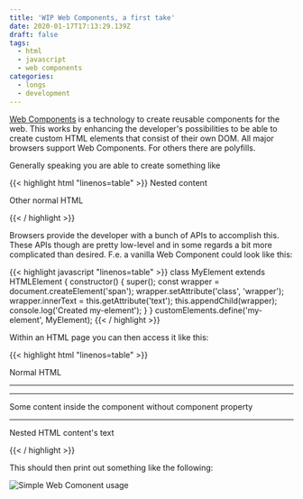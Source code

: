 ```yaml
---
title: 'WIP Web Components, a first take'
date: 2020-01-17T17:13:29.139Z
draft: false
tags:
  - html
  - javascript
  - web components
categories:
  - longs
  - development
---
```

[Web Components](https://developer.mozilla.org/en-US/docs/Web/Web_Components) is a technology to create reusable components for the web. This works by enhancing the developer's possibilities to be able to create custom HTML elements that consist of their own DOM. All major browsers support Web Components. For others there are polyfills.

Generally speaking you are able to create something like

{{< highlight html "linenos=table" >}}
<my-element attr1="some">
  Nested content
  <my-nested-element/>
  <p>Other normal HTML</p>
</my-element>
{{< / highlight >}}

Browsers provide the developer with a bunch of APIs to accomplish this. These APIs though are pretty low-level and in some regards a bit more complicated than desired. F.e. a vanilla Web Component could look like this:

{{< highlight javascript "linenos=table" >}}
class MyElement extends HTMLElement {
  constructor() {
    super();
    const wrapper = document.createElement('span');
    wrapper.setAttribute('class', 'wrapper');
    wrapper.innerText = this.getAttribute('text');
    this.appendChild(wrapper);
    console.log('Created my-element');
  }
}
customElements.define('my-element', MyElement);
{{< / highlight >}}

Within an HTML page you can then access it like this:

{{< highlight html "linenos=table" >}}
<html>

<head>
  <style>
    .wrapper {
      background-color: green;
      min-width: 10px;
      min-height: 10px;
      display: block;
    }
  </style>

</head>

<body>
  <p>Normal HTML</p>
  <hr>
  <my-element text="A component property's text"></my-element>
  <hr>
  <my-element>
    <p>Some content inside the component without component property</p>
  </my-element>
  <hr>
  <my-element text="Web Component text">
    <p>Nested HTML content's text</p>
  </my-element>
  <script src="./index.js"></script>
</body>

</html>
{{< / highlight >}}

This should then print out something like the following:

![Simple Web Comonent usage](/images/uploads/simple_webcomponent.png "Simple Web Comonent usage")
